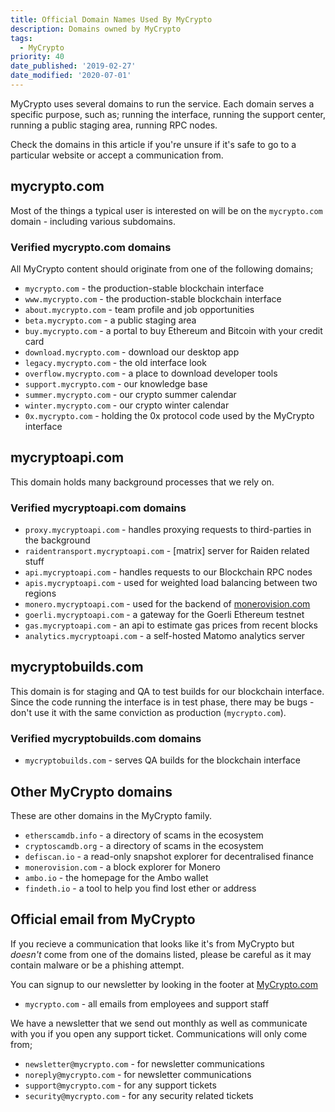 ```yaml
---
title: Official Domain Names Used By MyCrypto
description: Domains owned by MyCrypto
tags:
  - MyCrypto
priority: 40
date_published: '2019-02-27'
date_modified: '2020-07-01'
---
```


MyCrypto uses several domains to run the service. Each domain serves a specific purpose, such as; running the interface, running the support center, running a public staging area, running RPC nodes.

Check the domains in this article if you're unsure if it's safe to go to a particular website or accept a communication from.

## mycrypto.com

Most of the things a typical user is interested on will be on the `mycrypto.com` domain - including various subdomains.

### Verified mycrypto.com domains

All MyCrypto content should originate from one of the following domains;

* `mycrypto.com` - the production-stable blockchain interface
* `www.mycrypto.com` - the production-stable blockchain interface
* `about.mycrypto.com` - team profile and job opportunities
* `beta.mycrypto.com` - a public staging area
* `buy.mycrypto.com` - a portal to buy Ethereum and Bitcoin with your credit card
* `download.mycrypto.com` - download our desktop app
* `legacy.mycrypto.com` - the old interface look
* `overflow.mycrypto.com` - a place to download developer tools
* `support.mycrypto.com` - our knowledge base
* `summer.mycrypto.com` - our crypto summer calendar
* `winter.mycrypto.com` - our crypto winter calendar
* `0x.mycrypto.com` - holding the 0x protocol code used by the MyCrypto interface

## mycryptoapi.com

This domain holds many background processes that we rely on.

### Verified mycryptoapi.com domains

* `proxy.mycryptoapi.com` - handles proxying requests to third-parties in the background
* `raidentransport.mycryptoapi.com` - [matrix] server for Raiden related stuff
* `api.mycryptoapi.com` - handles requests to our Blockchain RPC nodes
* `apis.mycryptoapi.com` - used for weighted load balancing between two regions
* `monero.mycryptoapi.com` - used for the backend of [monerovision.com](https://monerovision.com)
* `goerli.mycryptoapi.com` - a gateway for the Goerli Ethereum testnet
* `gas.mycryptoapi.com` - an api to estimate gas prices from recent blocks
* `analytics.mycryptoapi.com` - a self-hosted Matomo analytics server

## mycryptobuilds.com

This domain is for staging and QA to test builds for our blockchain interface. Since the code 
running the interface is in test phase, there may be bugs - don't use it with the same
conviction as production (`mycrypto.com`).

### Verified mycryptobuilds.com domains

* `mycryptobuilds.com` - serves QA builds for the blockchain interface

## Other MyCrypto domains

These are other domains in the MyCrypto family.

* `etherscamdb.info` - a directory of scams in the ecosystem
* `cryptoscamdb.org` - a directory of scams in the ecosystem
* `defiscan.io` - a read-only snapshot explorer for decentralised finance
* `monerovision.com` - a block explorer for Monero
* `ambo.io` - the homepage for the Ambo wallet
* `findeth.io` - a tool to help you find lost ether or address

## Official email from MyCrypto

If you recieve a communication that looks like it's from MyCrypto but *doesn't* come from
one of the domains listed, please be careful as it may contain malware or be a phishing
attempt.

You can signup to our newsletter by looking in the footer at [MyCrypto.com](https://mycrypto.com)

* `mycrypto.com` - all emails from employees and support staff

We have a newsletter that we send out monthly as well as communicate with you if you open any 
support ticket. Communications will only come from;

* `newsletter@mycrypto.com` - for newsletter communications
* `noreply@mycrypto.com` - for newsletter communications
* `support@mycrypto.com` - for any support tickets
* `security@mycrypto.com` - for any security related tickets
